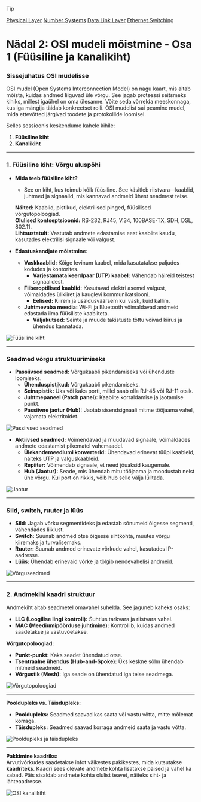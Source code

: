 > [!TIP]
>[Physical Layer](https://www.youtube.com/watch?v=AHV54tqhZU0&list=PLk4NQNr6-L8onI6MaPcfsRZJOvFO3S5D6&index=6)
>[Number Systems](https://www.youtube.com/watch?v=RdoxJsWzFKc&list=PLk4NQNr6-L8onI6MaPcfsRZJOvFO3S5D6&index=7)
>[Data Link Layer](https://www.youtube.com/watch?v=eK4s5TQm45c&list=PLk4NQNr6-L8onI6MaPcfsRZJOvFO3S5D6&index=8)
>[Ethernet Switching](https://www.youtube.com/watch?v=KWm7_vsfdE4&list=PLk4NQNr6-L8onI6MaPcfsRZJOvFO3S5D6&index=9)

# Nädal 2: OSI mudeli mõistmine - Osa 1 (Füüsiline ja kanalikiht)

### Sissejuhatus OSI mudelisse

OSI mudel (Open Systems Interconnection Model) on nagu kaart, mis aitab mõista, kuidas andmed liiguvad üle võrgu. See jagab protsessi seitsmeks kihiks, millest igaühel on oma ülesanne. Võite seda võrrelda meeskonnaga, kus iga mängija täidab konkreetset rolli. OSI mudelist sai peamine mudel, mida ettevõtted järgivad toodete ja protokollide loomisel.

Selles sessioonis keskendume kahele kihile:
1. **Füüsiline kiht**
2. **Kanalikiht**

---

### 1. Füüsiline kiht: Võrgu aluspõhi

- **Mida teeb füüsiline kiht?**
  - See on kiht, kus toimub kõik füüsiline. See käsitleb riistvara—kaablid, juhtmed ja signaalid, mis kannavad andmeid ühest seadmest teise.

  **Näited:** Kaablid, pistikud, elektrilised pinged, füüsilised võrgutopoloogiad.  
  **Olulised kontseptsioonid:** RS-232, RJ45, V.34, 100BASE-TX, SDH, DSL, 802.11.  
  **Lihtsustatult:** Vastutab andmete edastamise eest kaablite kaudu, kasutades elektrilisi signaale või valgust.

- **Edastuskandjate mõistmine:**
  - **Vaskkaablid:** Kõige levinum kaabel, mida kasutatakse paljudes kodudes ja kontorites.
    - **Varjestamata keerdpaar (UTP) kaabel:** Vähendab häireid teistest signaalidest.
  - **Fiiberoptilised kaablid:** Kasutavad elektri asemel valgust, võimaldades ülikiiret ja kauglevi kommunikatsiooni.
    - **Eelised:** Kiirem ja usaldusväärsem kui vask, kuid kallim.
  - **Juhtmevaba meedia:** Wi-Fi ja Bluetooth võimaldavad andmeid edastada ilma füüsiliste kaabliteta.
    - **Väljakutsed:** Seinte ja muude takistuste tõttu võivad kiirus ja ühendus kannatada.

![Füüsiline kiht](/lectures/images/physical_layer.png)

---

### Seadmed võrgu struktuurimiseks

- **Passiivsed seadmed:** Võrgukaabli pikendamiseks või ühenduste loomiseks.
  - **Ühenduspistikud:** Võrgukaabli pikendamiseks.  
  - **Seinapistik:** Üks või kaks porti, millel saab olla RJ-45 või RJ-11 otsik.
  - **Juhtmepaneel (Patch panel):** Kaablite korraldamise ja jaotamise punkt.
  - **Passiivne jaotur (Hub):** Jaotab sisendsignaali mitme tööjaama vahel, vajamata elektritoidet.

![Passiivsed seadmed](/lectures/images/patchpanel.png)

- **Aktiivsed seadmed:** Võimendavad ja muudavad signaale, võimaldades andmete edastamist pikematel vahemaadel.
  - **Ülekandemeediumi konverterid:** Ühendavad erinevat tüüpi kaableid, näiteks UTP ja valguskaableid.
  - **Repiiter:** Võimendab signaale, et need jõuaksid kaugemale.
  - **Hub (Jaotur):** Seade, mis ühendab mitu tööjaama ja moodustab neist ühe võrgu. Kui port on rikkis, võib hub selle välja lülitada.

![Jaotur](/lectures/images/hub.png)

---

### Sild, switch, ruuter ja lüüs

- **Sild:** Jagab võrku segmentideks ja edastab sõnumeid õigesse segmenti, vähendades liiklust.
- **Switch:** Suunab andmed otse õigesse sihtkohta, muutes võrgu kiiremaks ja turvalisemaks.
- **Ruuter:** Suunab andmed erinevate võrkude vahel, kasutades IP-aadresse.
- **Lüüs:** Ühendab erinevaid võrke ja tõlgib nendevahelisi andmeid.

![Võrguseadmed](/lectures/images/networkdevices.png)


---


### 2. Andmekihi kaadri struktuur


Andmekiht aitab seadmetel omavahel suhelda. See jaguneb kaheks osaks:
- **LLC (Loogilise lingi kontroll):** Suhtlus tarkvara ja riistvara vahel.
- **MAC (Meediumipöörduse juhtimine):** Kontrollib, kuidas andmed saadetakse ja vastuvõetakse.

**Võrgutopoloogiad:**
- **Punkt-punkt:** Kaks seadet ühendatud otse.
- **Tsentraalne ühendus (Hub-and-Spoke):** Üks keskne sõlm ühendab mitmeid seadmeid.
- **Võrgustik (Mesh):** Iga seade on ühendatud iga teise seadmega.

![Võrgutopoloogiad](/lectures/images/networktopology.png)

---

**Pooldupleks vs. Täisdupleks:**
- **Pooldupleks:** Seadmed saavad kas saata või vastu võtta, mitte mõlemat korraga.
- **Täisdupleks:** Seadmed saavad korraga andmeid saata ja vastu võtta.

![Pooldupleks ja täisdupleks](/lectures/images/dupleks.png)

---

**Pakkimine kaadriks:**  
Arvutivõrkudes saadetakse infot väikestes pakikestes, mida kutsutakse **kaadriteks**. Kaadri sees olevate andmete kohta lisatakse päised ja vahel ka sabad. Päis sisaldab andmete kohta olulist teavet, näiteks siht- ja lähteaadresse.

![OSI kanalikiht](/lectures/images/datalink.png)
